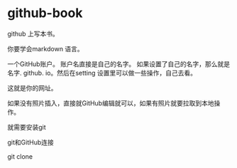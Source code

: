# github-book

github 上写本书。

你要学会markdown 语言。

一个GitHub账户。
账户名直接是自己的名字。
如果设置了自己的名字，那么就是名字. github. io。然后在setting 设置里可以做一些操作，自己去看。

这就是你的网址。

如果没有照片插入，直接就GitHub编辑就可以，如果有照片就要拉取到本地操作。

就需要安装git

git和GitHub连接

git clone 
